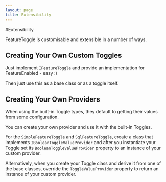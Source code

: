 ```yaml
---
layout: page
title: Extensibility
---
```


#Extensibility

FeatureToggle is customisable and extensible in a number of ways.

## Creating Your Own Custom Toggles

Just implement `IFeatureToggle` and provide an implementation for FeatureEnabled - easy :)

Then just use this as a base class or as a toggle itself.

## Creating Your Own Providers

When using the built-in Toggle types, they default to getting their values from some configuration.

You can create your own provider and use it with the built-in Toggles.

For the `SimpleFeatureToggle` and `SqlFeatureToggle`, create a class that implements `IBooleanToggleValueProvider` and after you instantiate your Toggle set its `BooleanToggleValueProvider` property to an instance of your custom provider.

Alternatively, when you create your Toggle class and derive it from one of the base classes, override the `ToggleValueProvider` property to return an instance of your custom provider.